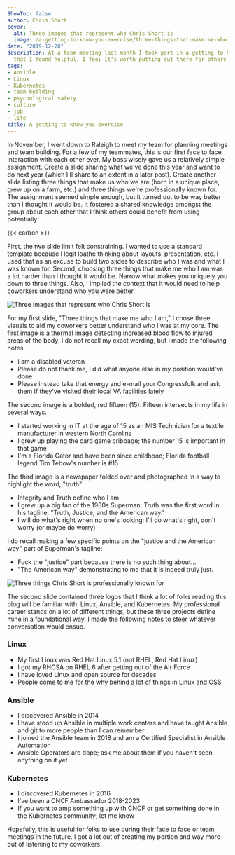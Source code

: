 ```yaml
---
ShowToc: false
author: Chris Short
cover:
  alt: Three images that represent who Chris Short is
  image: /a-getting-to-know-you-exercise/three-things-that-make-me-who-i-am.png
date: "2019-12-20"
description: At a team meeting last month I took part in a getting to know you exercise
  that I found helpful. I feel it's worth putting out there for others.
tags:
- Ansible
- Linux
- Kubernetes
- team building
- psychological safety
- culture
- job
- life
title: A getting to know you exercise
---
```


In November, I went down to Raleigh to meet my team for planning meetings and team building. For a few of my teammates, this is our first face to face interaction with each other ever. My boss wisely gave us a relatively simple assignment. Create a slide sharing what we've done this year and want to do next year (which I'll share to an extent in a later post). Create another slide listing three things that make us who we are (born in a unique place, grew up on a farm, etc.) and three things we're professionally known for. The assignment seemed simple enough, but it turned out to be way better than I thought it would be. It fostered a shared knowledge amongst the group about each other that I think others could benefit from using potentially.

{{< carbon >}}

First, the two slide limit felt constraining. I wanted to use a standard template because I legit loathe thinking about layouts, presentation, etc. I used that as an excuse to build two slides to describe who I was and what I was known for. Second, choosing three things that make me who I am was a lot harder than I thought it would be. Narrow what makes you uniquely you down to three things. Also, I implied the context that it would need to help coworkers understand who you were better.

![Three images that represent who Chris Short is](/a-getting-to-know-you-exercise/three-things-that-make-me-who-i-am.png)

For my first slide, "Three things that make me who I am," I chose three visuals to aid my coworkers better understand who I was at my core. The first image is a thermal image detecting increased blood flow to injured areas of the body. I do not recall my exact wording, but I made the following notes.

* I am a disabled veteran
* Please do not thank me, I did what anyone else in my position would've done
* Please instead take that energy and e-mail your Congressfolk and ask them if they've visited their local VA facilities lately

The second image is a bolded, red fifteen (15). Fifteen intersects in my life in several ways.

* I started working in IT at the age of 15 as an MIS Technician for a textile manufacturer in western North Carolina
* I grew up playing the card game cribbage; the number 15 is important in that game
* I'm a Florida Gator and have been since childhood; Florida football legend Tim Tebow's number is #15

The third image is a newspaper folded over and photographed in a way to highlight the word, "truth"

* Integrity and Truth define who I am
* I grew up a big fan of the 1980s Superman; Truth was the first word in his tagline, "Truth, Justice, and the American way."
* I will do what's right when no one's looking; I'll do what's right, don't worry (or maybe do worry)

I do recall making a few specific points on the "justice and the American way" part of Superman's tagline:

* Fuck the "justice" part because there is no such thing about...
* "The American way" demonstrating to me that it is indeed truly just.

<a id="three-things"></a>
![Three things Chris Short is professionally known for](/a-getting-to-know-you-exercise/professionally-known-for.png)

The second slide contained three logos that I think a lot of folks reading this blog will be familiar with: Linux, Ansible, and Kubernetes. My professional career stands on a lot of different things, but these three projects define mine in a foundational way. I made the following notes to steer whatever conversation would ensue.

### Linux

* My first Linux was Red Hat Linux 5.1 (not RHEL, Red Hat Linux)
* I got my RHCSA on RHEL 6 after getting out of the Air Force
* I have loved Linux and open source for decades
* People come to me for the why behind a lot of things in Linux and OSS

### Ansible

* I discovered Ansible in 2014
* I have stood up Ansible in multiple work centers and have taught Ansible and git to more people than I can remember
* I joined the Ansible team in 2018 and am a Certified Specialist in Ansible Automation
* Ansible Operators are dope; ask me about them if you haven't seen anything on it yet

### Kubernetes

* I discovered Kubernetes in 2016
* I've been a CNCF Ambassador 2018-2023
* If you want to amp something up with CNCF or get something done in the Kubernetes community; let me know

Hopefully, this is useful for folks to use during their face to face or team meetings in the future. I got a lot out of creating my portion and way more out of listening to my coworkers.


